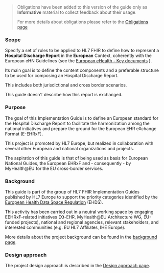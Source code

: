 <div xmlns="http://www.w3.org/1999/xhtml"
	xmlns:xsi="http://www.w3.org/2001/XMLSchema-instance">
	<blockquote class="stu-note">		
		<p>Obligations have been added to this version of the guide only as <b>Informative</b> material to collect feedback about their usage.</p>		
		<p>For more details about obligations please refer to the <a href="obligations.html">Obligations page</a></p>
	</blockquote>
</div>


### Scope

Specify a set of rules to be applied to HL7 FHIR to define how to represent a **Hospital Discharge Report** in the **European** Context, coherently with the European eHN Guidelines (see the [European eHealth - Key documents](https://health.ec.europa.eu/ehealth-digital-health-and-care/key-documents_en) ).

Its main goal is to define the content components and a preferable structure to be used for composing an Hospital Discharge Report. 

This includes both jurisdictional and cross border scenarios. 

This guide doesn't describe how this report is exchanged.

### Purpose
The goal of this Implementation Guide is to define an European standard for the Hospital Discharge Report to facilitate the harmonization among the national initiatives and prepare the ground for the European EHR eXchange Format (E-EHRxF).

This project is promoted by HL7 Europe, but realized in collaboration with several other European and national organizations and projects.

The aspiration of this guide is that of being used as basis for European National Guides, the European EHRxF and - consequently - by MyHealth@EU for the EU cross-border services.

### Background

This guide is part of the group of HL7 FHIR Implementation Guides published by HL7 Europe to support the priority categories identified by the [European Health Data Space Regulation](https://data.consilium.europa.eu/doc/document/PE-76-2024-INIT/en/pdf) (EHDS).

This activity has been carried out in a neutral working space by engaging EEHRxF-related initiatives (Xt-EHR, MyHealth@EU Architecture WG, EU-funded projects), national and regional agencies, relevant stakeholders, and interested communities (e.g. EU HL7 Affiliates, IHE Europe).

More details about the project background can be found in the [background page](background.html).

### Design approach

The project design approach is described in the [Design approach page](design.html).